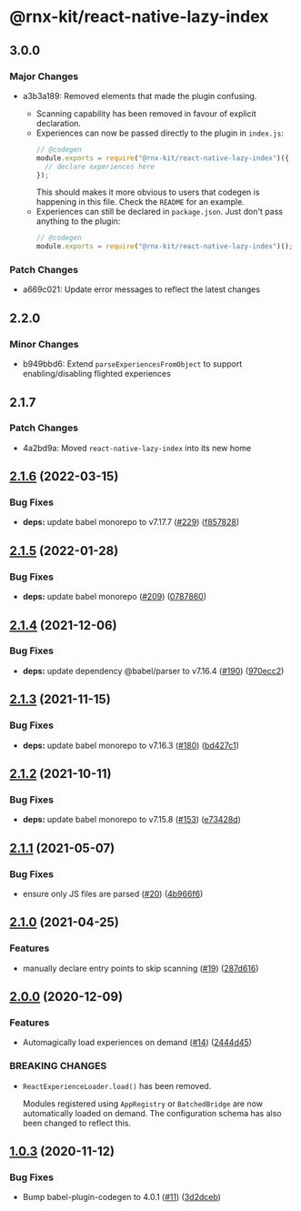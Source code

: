 # @rnx-kit/react-native-lazy-index

## 3.0.0

### Major Changes

- a3b3a189: Removed elements that made the plugin confusing.

  - Scanning capability has been removed in favour of explicit declaration.
  - Experiences can now be passed directly to the plugin in `index.js`:
    ```js
    // @codegen
    module.exports = require("@rnx-kit/react-native-lazy-index")({
      // declare experiences here
    });
    ```
    This should makes it more obvious to users that codegen is happening in this
    file. Check the `README` for an example.
  - Experiences can still be declared in `package.json`. Just don't pass anything
    to the plugin:
    ```js
    // @codegen
    module.exports = require("@rnx-kit/react-native-lazy-index")();
    ```

### Patch Changes

- a669c021: Update error messages to reflect the latest changes

## 2.2.0

### Minor Changes

- b949bbd6: Extend `parseExperiencesFromObject` to support enabling/disabling flighted experiences

## 2.1.7

### Patch Changes

- 4a2bd9a: Moved `react-native-lazy-index` into its new home

## [2.1.6](https://github.com/microsoft/react-native-lazy-index/compare/2.1.5...2.1.6) (2022-03-15)

### Bug Fixes

- **deps:** update babel monorepo to v7.17.7 ([#229](https://github.com/microsoft/react-native-lazy-index/issues/229)) ([f857828](https://github.com/microsoft/react-native-lazy-index/commit/f857828cc8fd63ce527b355e5d85fa867106d394))

## [2.1.5](https://github.com/microsoft/react-native-lazy-index/compare/2.1.4...2.1.5) (2022-01-28)

### Bug Fixes

- **deps:** update babel monorepo ([#209](https://github.com/microsoft/react-native-lazy-index/issues/209)) ([0787860](https://github.com/microsoft/react-native-lazy-index/commit/07878609186ad8c871baf0eb124f4d3431a560fa))

## [2.1.4](https://github.com/microsoft/react-native-lazy-index/compare/2.1.3...2.1.4) (2021-12-06)

### Bug Fixes

- **deps:** update dependency @babel/parser to v7.16.4 ([#190](https://github.com/microsoft/react-native-lazy-index/issues/190)) ([970ecc2](https://github.com/microsoft/react-native-lazy-index/commit/970ecc28635901795e9c659fb4f387ce540fc6a6))

## [2.1.3](https://github.com/microsoft/react-native-lazy-index/compare/2.1.2...2.1.3) (2021-11-15)

### Bug Fixes

- **deps:** update babel monorepo to v7.16.3 ([#180](https://github.com/microsoft/react-native-lazy-index/issues/180)) ([bd427c1](https://github.com/microsoft/react-native-lazy-index/commit/bd427c1383cef2067b5d7a6920ce7e4e1f8eefb7))

## [2.1.2](https://github.com/microsoft/react-native-lazy-index/compare/2.1.1...2.1.2) (2021-10-11)

### Bug Fixes

- **deps:** update babel monorepo to v7.15.8 ([#153](https://github.com/microsoft/react-native-lazy-index/issues/153)) ([e73428d](https://github.com/microsoft/react-native-lazy-index/commit/e73428d4a049cdc62f9f55c9f8874db30306de24))

## [2.1.1](https://github.com/microsoft/react-native-lazy-index/compare/2.1.0...2.1.1) (2021-05-07)

### Bug Fixes

- ensure only JS files are parsed ([#20](https://github.com/microsoft/react-native-lazy-index/issues/20)) ([4b966f6](https://github.com/microsoft/react-native-lazy-index/commit/4b966f682d0daa8d5abc4c3c64c71be36b9ac17b))

## [2.1.0](https://github.com/microsoft/react-native-lazy-index/compare/2.0.0...2.1.0) (2021-04-25)

### Features

- manually declare entry points to skip scanning ([#19](https://github.com/microsoft/react-native-lazy-index/issues/19)) ([287d616](https://github.com/microsoft/react-native-lazy-index/commit/287d61602cc7439debbdc21cc85a5c635c6b7abb))

## [2.0.0](https://github.com/microsoft/react-native-lazy-index/compare/1.0.3...2.0.0) (2020-12-09)

### Features

- Automagically load experiences on demand ([#14](https://github.com/microsoft/react-native-lazy-index/issues/14)) ([2444d45](https://github.com/microsoft/react-native-lazy-index/commit/2444d45cc2cbd78e1aec79a068a334501859a1cd))

### BREAKING CHANGES

- `ReactExperienceLoader.load()` has been removed.

  Modules registered using `AppRegistry` or `BatchedBridge` are now
  automatically loaded on demand. The configuration schema has also
  been changed to reflect this.

## [1.0.3](https://github.com/microsoft/react-native-lazy-index/compare/1.0.2...1.0.3) (2020-11-12)

### Bug Fixes

- Bump babel-plugin-codegen to 4.0.1 ([#11](https://github.com/microsoft/react-native-lazy-index/issues/11)) ([3d2dceb](https://github.com/microsoft/react-native-lazy-index/commit/3d2dceb39cb8a850a0106ff06075cad8d77dbcdc))

